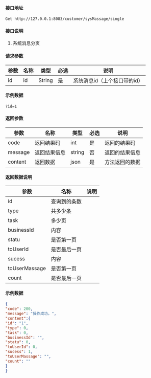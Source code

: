 #### 接口地址
`Get http://127.0.0.1:8083/customer/sysMassage/single`

#### 接口说明
1. 系统消息分页

#### 请求参数
| 参数 | 名称 | 类型 | 必选 |说明|
| ------ | ------ | ------ |------|------|
| id | id | String | 是 | 系统消息id（上个接口带的id） |

#### 示例数据
` ?id=1 `

#### 返回参数
| 参数 | 名称 | 类型 | 必选 |说明|
| ------ | ------ | ------ |------|------|
| code | 返回结果码 | int |是|返回的结果码|
|message|返回结果信息|string|否|返回的结果信息|
|content|返回数据|json|是|方法返回的数据|

#### 返回数据说明
| 参数 | 名称 |说明|
| ------ | ------ |------|
|id|查询到的条数||
|type|共多少条||
|task|多少页||
|businessId|内容||
|statu|是否第一页||
|toUserId|是否最后一页||
|sucess|内容||
|toUserMassage|是否第一页||
|count|是否最后一页||


#### 示例数据
```json
{
"code": 200,
"message": "操作成功。",
"content":{
"id": "1",
"type": 0,
"task": 0,
"businessId": "",
"statu": 0,
"toUserId": 0,
"sucess": 1,
"toUserMassage": "",
"count": ""
}
}
```
